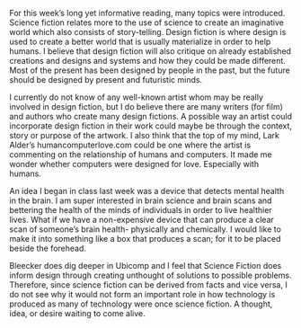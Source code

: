 For this week’s long yet informative reading, many topics were introduced. Science fiction relates more to the use of science to create an imaginative world which also consists of story-telling. Design fiction is where design is used to create a better world that is usually materialize in order to help humans. I believe that design fiction will also critique on already established creations and designs and systems and how they could be made different. Most of the present has been designed by people in the past, but the future should be designed by present and futuristic minds. 

I currently do not know of any well-known artist whom may be really involved in design fiction, but I do believe there are many writers (for film) and authors who create many design fictions. A possible way an artist could incorporate design fiction in their work could maybe be through the context, story or purpose of the artwork. I also think that the top of my mind, Lark Alder’s humancomputerlove.com could be one where the artist is commenting on the relationship of humans and computers. It made me wonder whether computers were designed for love. Especially with humans.


An idea I began in class last week was a device that detects mental health in the brain. I am super interested in brain science and brain scans and bettering the health of the minds of individuals in order to live healthier lives. What if we have a non-expensive device that can produce a clear scan of someone’s brain health- physically and chemically. I would like to make it into something like a box that produces a scan; for it to be placed beside the forehead.


Bleecker does dig deeper in Ubicomp and I feel that Science Fiction does inform design through creating unthought of solutions to possible problems. Therefore, since science fiction can be derived from facts and vice versa, I do not see why it would not form an important role in how technology is produced as many of technology were once science fiction. A thought, idea, or  desire waiting to come alive.
